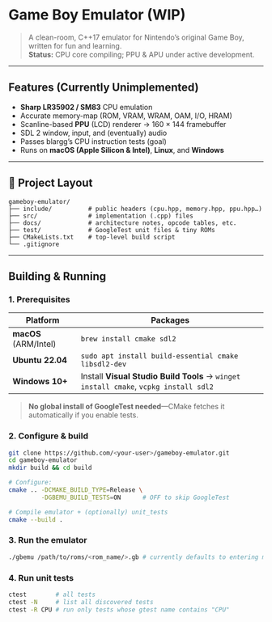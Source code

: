 # Game Boy Emulator (WIP)

> A clean-room, C++17 emulator for Nintendo’s original Game Boy, written for fun and learning.  
> **Status:** CPU core compiling; PPU & APU under active development.

---

## Features (Currently Unimplemented)

- **Sharp LR35902 / SM83** CPU emulation  
- Accurate memory-map (ROM, VRAM, WRAM, OAM, I/O, HRAM)  
- Scanline-based **PPU** (LCD) renderer → 160 × 144 framebuffer  
- SDL 2 window, input, and (eventually) audio  
- Passes blargg’s CPU instruction tests (goal)  
- Runs on **macOS (Apple Silicon & Intel)**, **Linux**, and **Windows**

---

## 📂 Project Layout

```
gameboy-emulator/
├── include/          # public headers (cpu.hpp, memory.hpp, ppu.hpp…)
├── src/              # implementation (.cpp) files
├── docs/             # architecture notes, opcode tables, etc.
├── test/             # GoogleTest unit files & tiny ROMs
├── CMakeLists.txt    # top-level build script
└── .gitignore
```
---

## Building & Running

### 1. Prerequisites

| Platform | Packages |
|----------|----------|
| **macOS** (ARM/Intel) | `brew install cmake sdl2` |
| **Ubuntu 22.04** | `sudo apt install build-essential cmake libsdl2-dev` |
| **Windows 10+** | Install **Visual Studio Build Tools** → `winget install cmake`, `vcpkg install sdl2` |

> **No global install of GoogleTest needed**—CMake fetches it automatically if you enable tests.

### 2. Configure & build

```bash
git clone https://github.com/<your-user>/gameboy-emulator.git
cd gameboy-emulator
mkdir build && cd build

# Configure:
cmake .. -DCMAKE_BUILD_TYPE=Release \
         -DGBEMU_BUILD_TESTS=ON      # OFF to skip GoogleTest

# Compile emulator + (optionally) unit_tests
cmake --build .
```

### 3. Run the emulator

```bash
./gbemu /path/to/roms/<rom_name/>.gb # currently defaults to entering main
```

### 4. Run unit tests
```bash
ctest        # all tests
ctest -N     # list all discovered tests
ctest -R CPU # run only tests whose gtest name contains "CPU"
```